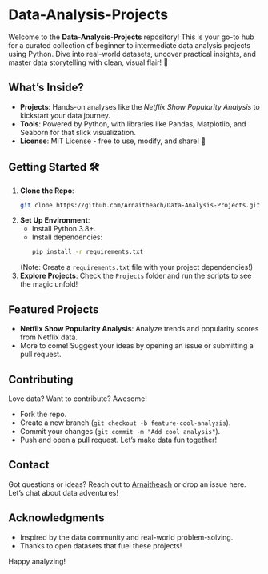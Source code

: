 # Data-Analysis-Projects 

Welcome to the **Data-Analysis-Projects** repository! This is your go-to hub for a curated collection of beginner to intermediate data analysis projects using Python. Dive into real-world datasets, uncover practical insights, and master data storytelling with clean, visual flair! 🌟

## What’s Inside? 
- **Projects**: Hands-on analyses like the *Netflix Show Popularity Analysis* to kickstart your data journey.
- **Tools**: Powered by Python, with libraries like Pandas, Matplotlib, and Seaborn for that slick visualization.
- **License**: MIT License - free to use, modify, and share! 🎉

## Getting Started 🛠
1. **Clone the Repo**:
   ```bash
   git clone https://github.com/Arnaitheach/Data-Analysis-Projects.git
   ```
2. **Set Up Environment**:
   - Install Python 3.8+.
   - Install dependencies:
     ```bash
     pip install -r requirements.txt
     ```
   (Note: Create a `requirements.txt` file with your project dependencies!)
3. **Explore Projects**: Check the `Projects` folder and run the scripts to see the magic unfold!

## Featured Projects 
- **Netflix Show Popularity Analysis**: Analyze trends and popularity scores from Netflix data.
- More to come! Suggest your ideas by opening an issue or submitting a pull request.

## Contributing 
Love data? Want to contribute? Awesome!  
- Fork the repo.
- Create a new branch (`git checkout -b feature-cool-analysis`).
- Commit your changes (`git commit -m "Add cool analysis"`).
- Push and open a pull request. Let’s make data fun together!

## Contact 
Got questions or ideas? Reach out to [Arnaitheach](https://github.com/Arnaitheach) or drop an issue here. Let’s chat about data adventures!

## Acknowledgments 
- Inspired by the data community and real-world problem-solving.
- Thanks to open datasets that fuel these projects!

Happy analyzing! 
